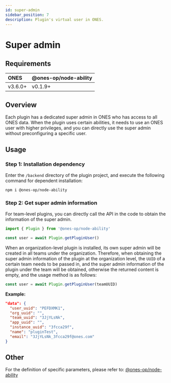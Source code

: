 ```yaml
---
id: super-admin
sidebar_position: 7
description: Plugin's virtual user in ONES.
---
```


# Super admin

## Requirements

| **ONES** | @ones-op/node-ability |
| :------- | :-------------------- |
| v3.6.0+  | v0.1.9+               |

## Overview

Each plugin has a dedicated super admin in ONES who has access to all ONES data. When the plugin uses certain abilities, it needs to use an ONES user with higher privileges, and you can directly use the super admin without preconfiguring a specific user.

## Usage

### Step 1: Installation dependency

Enter the `/backend` directory of the plugin project, and execute the following command for dependent installation:

```shell
npm i @ones-op/node-ability
```

### Step 2: Get super admin information

For team-level plugins, you can directly call the API in the code to obtain the information of the super admin.

```typescript
import { Plugin } from '@ones-op/node-ability'

const user = await Plugin.getPluginUser()
```

When an organization-level plugin is installed, its own super admin will be created in all teams under the organization. Therefore, when obtaining the super admin information of the plugin at the organization level, the `UUID` of a certain team needs to be passed in, and the super admin information of the plugin under the team will be obtained, otherwise the returned content is empty, and the usage method is as follows:

```typescript
const user = await Plugin.getPluginUser(teamUUID)
```

**Example:**

```json
"data": {
  "user_uuid": "PEFDXMK1",
  "org_uuid": "",
  "team_uuid": "3JjYLsNk",
  "app_uuid": "",
  "instance_uuid": "3fcca29f",
  "name": "pluginTest",
  "email": "3JjYLsNk_3fcca29f@ones.com"
}
```

## Other

For the definition of specific parameters, please refer to: [@ones-op/node-ability](../../reference/packages/node-ability/node-ability.mdx#getPluginUser)
